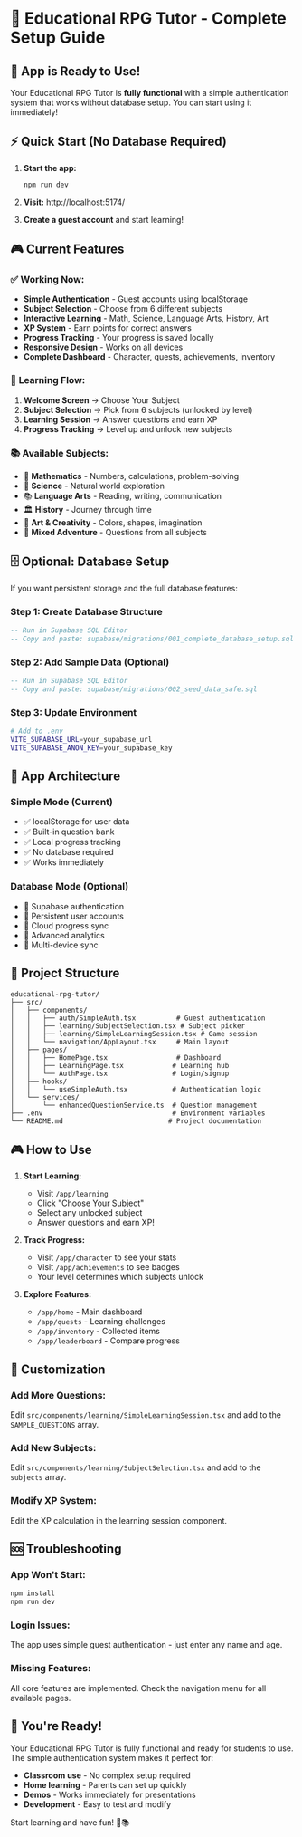 # 🎯 Educational RPG Tutor - Complete Setup Guide

## 🚀 **App is Ready to Use!**

Your Educational RPG Tutor is **fully functional** with a simple authentication system that works without database setup. You can start using it immediately!

## ⚡ **Quick Start (No Database Required)**

1. **Start the app:**
   ```bash
   npm run dev
   ```

2. **Visit:** http://localhost:5174/

3. **Create a guest account** and start learning!

## 🎮 **Current Features**

### ✅ **Working Now:**
- **Simple Authentication** - Guest accounts using localStorage
- **Subject Selection** - Choose from 6 different subjects
- **Interactive Learning** - Math, Science, Language Arts, History, Art
- **XP System** - Earn points for correct answers
- **Progress Tracking** - Your progress is saved locally
- **Responsive Design** - Works on all devices
- **Complete Dashboard** - Character, quests, achievements, inventory

### 🎯 **Learning Flow:**
1. **Welcome Screen** → Choose Your Subject
2. **Subject Selection** → Pick from 6 subjects (unlocked by level)
3. **Learning Session** → Answer questions and earn XP
4. **Progress Tracking** → Level up and unlock new subjects

### 📚 **Available Subjects:**
- 🔢 **Mathematics** - Numbers, calculations, problem-solving
- 🧪 **Science** - Natural world exploration
- 📚 **Language Arts** - Reading, writing, communication
- 🏛️ **History** - Journey through time
- 🎨 **Art & Creativity** - Colors, shapes, imagination
- 🌈 **Mixed Adventure** - Questions from all subjects

## 🗄️ **Optional: Database Setup**

If you want persistent storage and the full database features:

### Step 1: Create Database Structure
```sql
-- Run in Supabase SQL Editor
-- Copy and paste: supabase/migrations/001_complete_database_setup.sql
```

### Step 2: Add Sample Data (Optional)
```sql
-- Run in Supabase SQL Editor  
-- Copy and paste: supabase/migrations/002_seed_data_safe.sql
```

### Step 3: Update Environment
```bash
# Add to .env
VITE_SUPABASE_URL=your_supabase_url
VITE_SUPABASE_ANON_KEY=your_supabase_key
```

## 🎯 **App Architecture**

### **Simple Mode (Current)**
- ✅ localStorage for user data
- ✅ Built-in question bank
- ✅ Local progress tracking
- ✅ No database required
- ✅ Works immediately

### **Database Mode (Optional)**
- 🔄 Supabase authentication
- 🔄 Persistent user accounts
- 🔄 Cloud progress sync
- 🔄 Advanced analytics
- 🔄 Multi-device sync

## 📁 **Project Structure**

```
educational-rpg-tutor/
├── src/
│   ├── components/
│   │   ├── auth/SimpleAuth.tsx          # Guest authentication
│   │   ├── learning/SubjectSelection.tsx # Subject picker
│   │   ├── learning/SimpleLearningSession.tsx # Game session
│   │   └── navigation/AppLayout.tsx     # Main layout
│   ├── pages/
│   │   ├── HomePage.tsx                 # Dashboard
│   │   ├── LearningPage.tsx            # Learning hub
│   │   └── AuthPage.tsx                # Login/signup
│   ├── hooks/
│   │   └── useSimpleAuth.tsx           # Authentication logic
│   └── services/
│       └── enhancedQuestionService.ts  # Question management
├── .env                                # Environment variables
└── README.md                          # Project documentation
```

## 🎮 **How to Use**

1. **Start Learning:**
   - Visit `/app/learning`
   - Click "Choose Your Subject"
   - Select any unlocked subject
   - Answer questions and earn XP!

2. **Track Progress:**
   - Visit `/app/character` to see your stats
   - Visit `/app/achievements` to see badges
   - Your level determines which subjects unlock

3. **Explore Features:**
   - `/app/home` - Main dashboard
   - `/app/quests` - Learning challenges
   - `/app/inventory` - Collected items
   - `/app/leaderboard` - Compare progress

## 🔧 **Customization**

### Add More Questions:
Edit `src/components/learning/SimpleLearningSession.tsx` and add to the `SAMPLE_QUESTIONS` array.

### Add New Subjects:
Edit `src/components/learning/SubjectSelection.tsx` and add to the `subjects` array.

### Modify XP System:
Edit the XP calculation in the learning session component.

## 🆘 **Troubleshooting**

### App Won't Start:
```bash
npm install
npm run dev
```

### Login Issues:
The app uses simple guest authentication - just enter any name and age.

### Missing Features:
All core features are implemented. Check the navigation menu for all available pages.

## 🎉 **You're Ready!**

Your Educational RPG Tutor is fully functional and ready for students to use. The simple authentication system makes it perfect for:

- **Classroom use** - No complex setup required
- **Home learning** - Parents can set up quickly
- **Demos** - Works immediately for presentations
- **Development** - Easy to test and modify

Start learning and have fun! 🚀📚